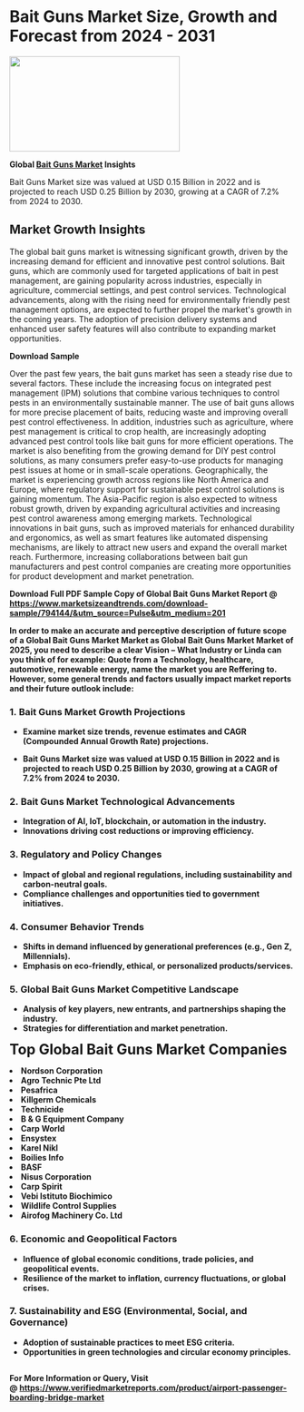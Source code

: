 <H1>Bait Guns Market Size, Growth and Forecast from 2024 - 2031</H1><img class="aligncenter size-medium wp-image-584254" src="https://thirdeyenews.in/wp-content/uploads/2024/09/Global-Market-Research-300x168.jpeg" alt="" width="300" height="168" /><p><strong>Global&nbsp;<a href="https://www.marketsizeandtrends.com/download-sample/794144/&amp;utm_source=Pulse&amp;utm_medium=201">Bait Guns Market</a> Insights</strong></p><p>Bait Guns Market size was valued at USD 0.15 Billion in 2022 and is projected to reach USD 0.25 Billion by 2030, growing at a CAGR of 7.2% from 2024 to 2030.</p><p><h2>Market Growth Insights</h2> <p>The global bait guns market is witnessing significant growth, driven by the increasing demand for efficient and innovative pest control solutions. Bait guns, which are commonly used for targeted applications of bait in pest management, are gaining popularity across industries, especially in agriculture, commercial settings, and pest control services. Technological advancements, along with the rising need for environmentally friendly pest management options, are expected to further propel the market's growth in the coming years. The adoption of precision delivery systems and enhanced user safety features will also contribute to expanding market opportunities.</p> <p><strong>Download Sample</strong></p> <p>Over the past few years, the bait guns market has seen a steady rise due to several factors. These include the increasing focus on integrated pest management (IPM) solutions that combine various techniques to control pests in an environmentally sustainable manner. The use of bait guns allows for more precise placement of baits, reducing waste and improving overall pest control effectiveness. In addition, industries such as agriculture, where pest management is critical to crop health, are increasingly adopting advanced pest control tools like bait guns for more efficient operations. The market is also benefiting from the growing demand for DIY pest control solutions, as many consumers prefer easy-to-use products for managing pest issues at home or in small-scale operations. Geographically, the market is experiencing growth across regions like North America and Europe, where regulatory support for sustainable pest control solutions is gaining momentum. The Asia-Pacific region is also expected to witness robust growth, driven by expanding agricultural activities and increasing pest control awareness among emerging markets. Technological innovations in bait guns, such as improved materials for enhanced durability and ergonomics, as well as smart features like automated dispensing mechanisms, are likely to attract new users and expand the overall market reach. Furthermore, increasing collaborations between bait gun manufacturers and pest control companies are creating more opportunities for product development and market penetration.</p> <p><strong></p><p><span class=""><strong>Download Full PDF Sample Copy of Global Bait Guns Market Report</strong> @ <a href="https://www.marketsizeandtrends.com/download-sample/794144/&amp;utm_source=Pulse&amp;utm_medium=201" target="_blank">https://www.marketsizeandtrends.com/download-sample/794144/&amp;utm_source=Pulse&amp;utm_medium=201</a></span></p><p>In order to make an accurate and perceptive description of future scope of a Global&nbsp;Bait Guns Market Market as Global&nbsp;Bait Guns Market Market of 2025, you need to describe a clear Vision &ndash; What Industry or Linda can you think of for example: Quote from a Technology, healthcare, automotive, renewable energy, name the market you are Reffering to. However, some general trends and factors usually impact market reports and their future outlook include:</p><h3>1.&nbsp;<strong>Bait Guns Market Growth Projections</strong></h3><ul><li>Examine market size trends, revenue estimates and CAGR (Compounded Annual Growth Rate) projections.</li><li><p>Bait Guns Market size was valued at USD 0.15 Billion in 2022 and is projected to reach USD 0.25 Billion by 2030, growing at a CAGR of 7.2% from 2024 to 2030.</p></li></ul><h3>2.&nbsp;<strong>Bait Guns Market Technological Advancements</strong></h3><ul><li>Integration of AI, IoT, blockchain, or automation in the industry.</li><li>Innovations driving cost reductions or improving efficiency.</li></ul><h3>3.&nbsp;<strong>Regulatory and Policy Changes</strong></h3><ul><li>Impact of global and regional regulations, including sustainability and carbon-neutral goals.</li><li>Compliance challenges and opportunities tied to government initiatives.</li></ul><h3>4.&nbsp;<strong>Consumer Behavior Trends</strong></h3><ul><li>Shifts in demand influenced by generational preferences (e.g., Gen Z, Millennials).</li><li>Emphasis on eco-friendly, ethical, or personalized products/services.</li></ul><h3>5.&nbsp;<strong>Global Bait Guns Market Competitive Landscape</strong></h3><ul><li>Analysis of key players, new entrants, and partnerships shaping the industry.</li><li>Strategies for differentiation and market penetration.</li></ul><p data-pm-slice="1 1 []"><span style="color: inherit; font-family: inherit; font-size: 25px;">Top Global Bait Guns Market Companies</span></p><div class="" data-test-id=""><p><li>Nordson Corporation</li><li> Agro Technic Pte Ltd</li><li> Pesafrica</li><li> Killgerm Chemicals</li><li> Technicide</li><li> B & G Equipment Company</li><li> Carp World</li><li> Ensystex</li><li> Karel Nikl</li><li> Boilies Info</li><li> BASF</li><li> Nisus Corporation</li><li> Carp Spirit</li><li> Vebi Istituto Biochimico</li><li> Wildlife Control Supplies</li><li> Airofog Machinery Co. Ltd</li></p></div><h3>6.&nbsp;<strong>Economic and Geopolitical Factors</strong></h3><ul><li>Influence of global economic conditions, trade policies, and geopolitical events.</li><li>Resilience of the market to inflation, currency fluctuations, or global crises.</li></ul><h3>7.&nbsp;<strong>Sustainability and ESG (Environmental, Social, and Governance)</strong></h3><ul><li>Adoption of sustainable practices to meet ESG criteria.</li><li>Opportunities in green technologies and circular economy principles.</li></ul><h2><strong style="font-size: 14px;">For More Information or Query, Visit @&nbsp;</strong><a style="background-color: #ffffff; font-size: 14px;" href="https://www.marketsizeandtrends.com/report/bait-guns-market/" target="_blank">https://www.verifiedmarketreports.com/product/airport-passenger-boarding-bridge-market</a></h2>
